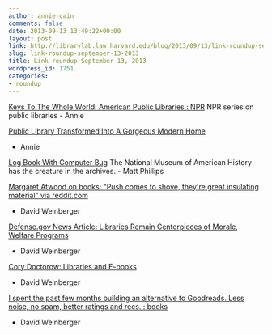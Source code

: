 ```yaml
---
author: annie-cain
comments: false
date: 2013-09-13 13:49:22+00:00
layout: post
link: http://librarylab.law.harvard.edu/blog/2013/09/13/link-roundup-september-13-2013/
slug: link-roundup-september-13-2013
title: Link roundup September 13, 2013
wordpress_id: 1751
categories:
- roundup
---
```


[Keys To The Whole World: American Public Libraries : NPR](http://www.npr.org/series/209598179/public-libraries-in-america)
NPR series on public libraries - Annie

[Public Library Transformed Into A Gorgeous Modern Home](http://www.decoist.com/2013-08-26/public-library-remodeled-into-home-portland/)
- Annie

[Log Book With Computer Bug](http://americanhistory.si.edu/collections/search/object/nmah_334663)
The National Museum of American History has the creature in the archives. - Matt Phillips

[Margaret Atwood on books: "Push comes to shove, they're great insulating material" via reddit.com](http://www.reddit.com/tb/1m16c8)
- David Weinberger

[Defense.gov News Article: Libraries Remain Centerpieces of Morale, Welfare Programs](http://www.defense.gov/news/newsarticle.aspx?id=120721)
- David Weinberger

[Cory Doctorow: Libraries and E-books](http://www.locusmag.com/Perspectives/2013/09/cory-doctorow-libraries-and-e-books/)
- David Weinberger

[I spent the past few months building an alternative to Goodreads. Less noise, no spam, better ratings and recs. : books](http://www.reddit.com/r/books/comments/1lmysv/i_spent_the_past_few_months_building_an/)
- David Weinberger
